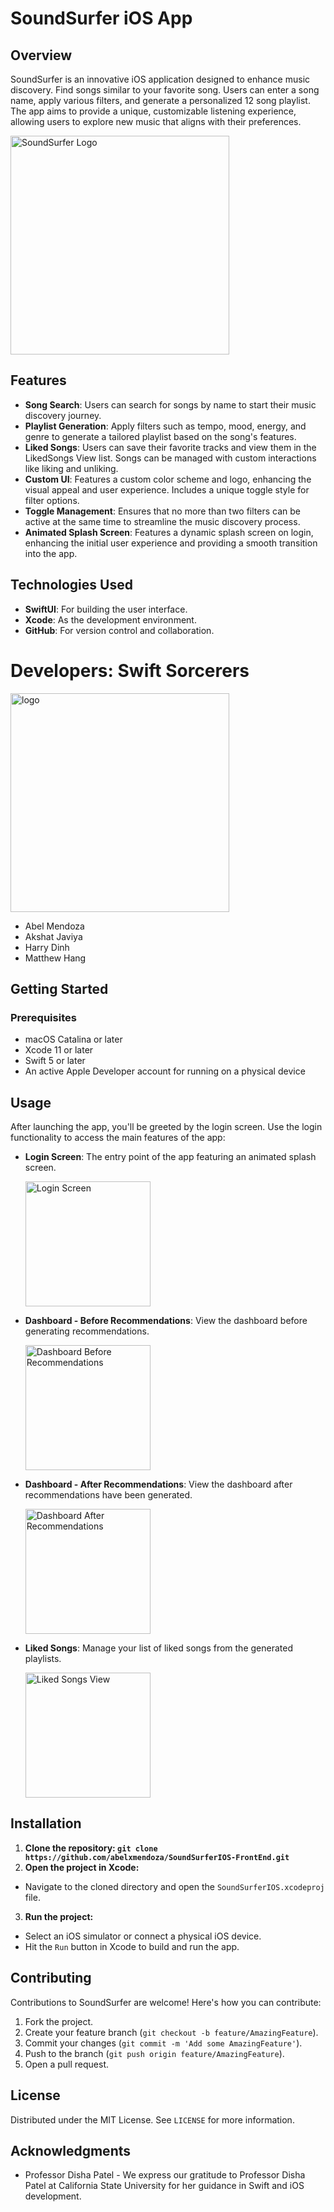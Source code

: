 # SoundSurfer iOS App

## Overview

SoundSurfer is an innovative iOS application designed to enhance music discovery. Find songs similar to your favorite song. Users can enter a song name, apply various filters, and generate a personalized 12 song playlist. The app aims to provide a unique, customizable listening experience, allowing users to explore new music that aligns with their preferences.

<img src="image/README/1715227706712.png" width="350" height="350" alt="SoundSurfer Logo">

## Features

- **Song Search**: Users can search for songs by name to start their music discovery journey.
- **Playlist Generation**: Apply filters such as tempo, mood, energy, and genre to generate a tailored playlist based on the song's features.
- **Liked Songs**: Users can save their favorite tracks and view them in the LikedSongs View list. Songs can be managed with custom interactions like liking and unliking.
- **Custom UI**: Features a custom color scheme and logo, enhancing the visual appeal and user experience. Includes a unique toggle style for filter options.
- **Toggle Management**: Ensures that no more than two filters can be active at the same time to streamline the music discovery process.
- **Animated Splash Screen**: Features a dynamic splash screen on login, enhancing the initial user experience and providing a smooth transition into the app.

## Technologies Used

- **SwiftUI**: For building the user interface.
- **Xcode**: As the development environment.
- **GitHub**: For version control and collaboration.

# Developers: Swift Sorcerers

<img src="image/README/swiftSorcerers.png" width="350" height="350" alt="logo">

- Abel Mendoza
- Akshat Javiya
- Harry Dinh
- Matthew Hang


## Getting Started

### Prerequisites

- macOS Catalina or later
- Xcode 11 or later
- Swift 5 or later
- An active Apple Developer account for running on a physical device

## Usage

After launching the app, you'll be greeted by the login screen. Use the login functionality to access the main features of the app:

- **Login Screen**: The entry point of the app featuring an animated splash screen.

  <img src="image/README/loginScreenSS.png" width="200" alt="Login Screen">
- **Dashboard - Before Recommendations**: View the dashboard before generating recommendations.

  <img src="image/README/recSongsBefore.png" width="200" alt="Dashboard Before Recommendations">
- **Dashboard - After Recommendations**: View the dashboard after recommendations have been generated.

  <img src="image/README/recSongsAfter.png" width="200" alt="Dashboard After Recommendations">
- **Liked Songs**: Manage your list of liked songs from the generated playlists.

  <img src="image/README/savedSongs.png" width="200" alt="Liked Songs View">

## Installation

1. **Clone the repository:
   `git clone https://github.com/abelxmendoza/SoundSurferIOS-FrontEnd.git`**
2. **Open the project in Xcode:**

- Navigate to the cloned directory and open the `SoundSurferIOS.xcodeproj` file.

3. **Run the project:**

- Select an iOS simulator or connect a physical iOS device.
- Hit the `Run` button in Xcode to build and run the app.

## Contributing

Contributions to SoundSurfer are welcome! Here's how you can contribute:

1. Fork the project.
2. Create your feature branch (`git checkout -b feature/AmazingFeature`).
3. Commit your changes (`git commit -m 'Add some AmazingFeature'`).
4. Push to the branch (`git push origin feature/AmazingFeature`).
5. Open a pull request.

## License

Distributed under the MIT License. See `LICENSE` for more information.

## Acknowledgments

- Professor Disha Patel - We express our gratitude to Professor Disha Patel at California State University for her guidance in Swift and iOS development.
